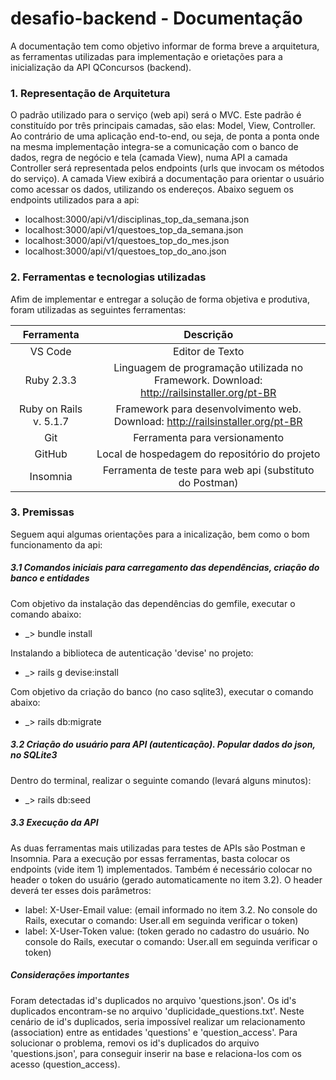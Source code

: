 # desafio-backend - Documentação

A documentação tem como objetivo informar de forma breve a arquitetura, as ferramentas utilizadas para implementação e orietações para a inicialização da API QConcursos (backend).

### 1. Representação de Arquitetura

O padrão utilizado para o serviço (web api) será o MVC. Este padrão é constituído por três principais camadas, são elas: Model, View, Controller. Ao contrário de uma aplicação end-to-end, ou seja, de ponta a ponta onde na mesma implementação integra-se a comunicação com o banco de dados, regra de negócio e tela (camada View), numa API a camada Controller será representada pelos endpoints (urls que invocam os métodos do serviço). A camada View exibirá a documentação para orientar o usuário como acessar os dados, utilizando os endereços.  Abaixo seguem os endpoints utilizados para a api:

* localhost:3000/api/v1/disciplinas_top_da_semana.json
* localhost:3000/api/v1/questoes_top_da_semana.json
* localhost:3000/api/v1/questoes_top_do_mes.json
* localhost:3000/api/v1/questoes_top_do_ano.json

### 2. Ferramentas e tecnologias utilizadas

Afim de implementar e entregar a solução de forma objetiva e produtiva, foram utilizadas as seguintes ferramentas:

| Ferramenta | Descrição |
|:----:|:---------:|
| VS Code | Editor de Texto |
| Ruby 2.3.3 | Linguagem de programação utilizada no Framework. Download: http://railsinstaller.org/pt-BR |
| Ruby on Rails v. 5.1.7 | Framework para desenvolvimento web. Download: http://railsinstaller.org/pt-BR |
| Git | Ferramenta para versionamento |
| GitHub | Local de hospedagem do repositório do projeto |
| Insomnia | Ferramenta de teste para web api (substituto do Postman) |

### 3. Premissas

Seguem aqui algumas orientações para a inicalização, bem como o bom funcionamento da api:

##### 3.1	Comandos iniciais para carregamento das dependências, criação do banco e entidades

Com objetivo da instalação das dependências do gemfile, executar o comando abaixo:

* _> bundle install

Instalando a biblioteca de autenticação 'devise' no projeto:

* _> rails g devise:install

Com objetivo da criação do banco (no caso sqlite3), executar o comando abaixo:

* _> rails db:migrate

##### 3.2	Criação do usuário para API (autenticação). Popular dados do json, no SQLite3

Dentro do terminal, realizar o seguinte comando (levará alguns minutos):

* _> rails db:seed

##### 3.3	Execução da API

As duas ferramentas mais utilizadas para testes de APIs são Postman e Insomnia. Para a execução por essas ferramentas, basta colocar os endpoints (vide item 1) implementados. Também é necessário colocar no header o token do usuário (gerado automaticamente no item 3.2). O header deverá ter esses dois parâmetros:

* label: X-User-Email        value: (email informado no item 3.2. No console do Rails, executar o comando: User.all em seguinda verificar o token)
* label: X-User-Token        value: (token gerado no cadastro do usuário. No console do Rails, executar o comando: User.all em seguinda verificar o token)

##### Considerações importantes

Foram detectadas id's duplicados no arquivo 'questions.json'. Os id's duplicados encontram-se no arquivo 'duplicidade_questions.txt'. Neste cenário de id's duplicados, seria impossível realizar um relacionamento (association) entre as entidades 'questions' e 'question_access'. Para solucionar o problema, removi os id's duplicados do arquivo 'questions.json', para conseguir inserir na base e relaciona-los com os acesso (question_access).